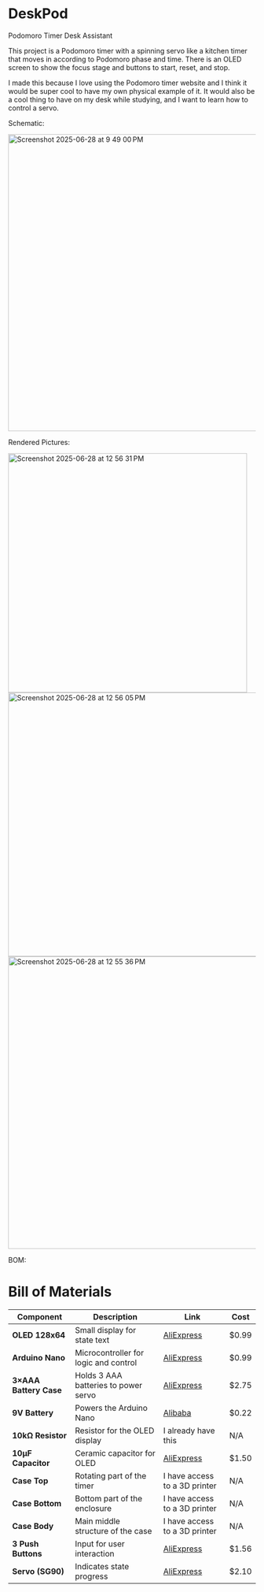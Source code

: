 # DeskPod
Podomoro Timer Desk Assistant

This project is a Podomoro timer with a spinning servo like a kitchen timer that moves in according to Podomoro phase and time. There is an OLED screen to show the focus stage and buttons to start, reset, and stop. 

I made this because I love using the Podomoro timer website and I think it would be super cool to have my own physical example of it. It would also be a cool thing to have on my desk while studying, and I want to learn how to control a servo. 

Schematic:

<img width="603" alt="Screenshot 2025-06-28 at 9 49 00 PM" src="https://github.com/user-attachments/assets/e9cb6bea-1aa8-4037-a737-3815d77975a1" />


Rendered Pictures:

<img width="486" alt="Screenshot 2025-06-28 at 12 56 31 PM" src="https://github.com/user-attachments/assets/a56b7580-7c13-4597-a2de-bbd89e97cdb1" />
<img width="536" alt="Screenshot 2025-06-28 at 12 56 05 PM" src="https://github.com/user-attachments/assets/f9406792-48c9-43b1-8ef2-89cf3ba177ec" />
<img width="594" alt="Screenshot 2025-06-28 at 12 55 36 PM" src="https://github.com/user-attachments/assets/c3041884-25dc-465d-91b6-8e077919ca7c" />



BOM:
# Bill of Materials

| Component              | Description                           | Link                                                                                                                                                                                                                                               | Cost  |
|------------------------|----------------------------------------|----------------------------------------------------------------------------------------------------------------------------------------------------------------------------------------------------------------------------------------------------|-------|
| **OLED 128x64**        | Small display for state text           | [AliExpress](https://www.aliexpress.us/item/3256805954920554.html)                                                                                                                                                                                | $0.99 |
| **Arduino Nano**       | Microcontroller for logic and control  | [AliExpress](https://www.aliexpress.us/item/3256809081358829.html)                                                                                                                                                                                | $0.99 |
| **3×AAA Battery Case** | Holds 3 AAA batteries to power servo   | [AliExpress](https://www.aliexpress.us/item/3256806038995262.html)                                                                                                                                                                                | $2.75 |
| **9V Battery**         | Powers the Arduino Nano                | [Alibaba](https://www.alibaba.com/product-detail/GMCELL-Heavy-Duty-Battery-Carbon-Zinc_1600319349029.html)                                                                                                                                        | $0.22 |
| **10kΩ Resistor**      | Resistor for the OLED display          | I already have this                                                                                                                                                                                                                               | N/A   |
| **10µF Capacitor**     | Ceramic capacitor for OLED             | [AliExpress](https://www.aliexpress.us/item/3256802104127109.html)                                                                                                                                                                                | $1.50 |
| **Case Top**           | Rotating part of the timer             | I have access to a 3D printer                                                                                                                                                                                                                     | N/A   |
| **Case Bottom**        | Bottom part of the enclosure           | I have access to a 3D printer                                                                                                                                                                                                                     | N/A   |
| **Case Body**          | Main middle structure of the case      | I have access to a 3D printer                                                                                                                                                                                                                     | N/A   |
| **3 Push Buttons**     | Input for user interaction             | [AliExpress](https://www.aliexpress.us/item/2251832629654875.html)                                                                                                                                                                                | $1.56 |
| **Servo (SG90)**       | Indicates state progress               | [AliExpress](https://www.aliexpress.us/item/3256807057292912.html)                                                                                                                                                                                | $2.10 |






